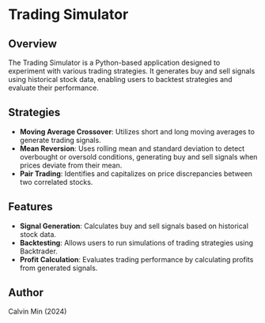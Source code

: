 # Trading Simulator

## Overview

The Trading Simulator is a Python-based application designed to experiment with various trading strategies. It generates buy and sell signals using historical stock data, enabling users to backtest strategies and evaluate their performance.

## Strategies

- **Moving Average Crossover**: Utilizes short and long moving averages to generate trading signals.
- **Mean Reversion**: Uses rolling mean and standard deviation to detect overbought or oversold conditions, generating buy and sell signals when prices deviate from their mean.
- **Pair Trading**: Identifies and capitalizes on price discrepancies between two correlated stocks.

## Features

- **Signal Generation**: Calculates buy and sell signals based on historical stock data.
- **Backtesting**: Allows users to run simulations of trading strategies using Backtrader.
- **Profit Calculation**: Evaluates trading performance by calculating profits from generated signals.

## Author

Calvin Min (2024)
